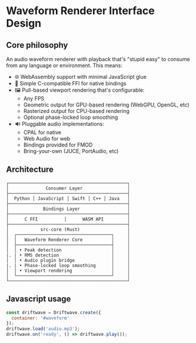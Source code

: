 # Waveform Renderer Interface Design

## Core philosophy

An audio waveform renderer with playback that's "stupid easy" to consume from any language or environment. This means:

- 🌐 WebAssembly support with minimal JavaScript glue
- 🚀 Simple C-compatible FFI for native bindings
- 🖼️ Pull-based viewport rendering that's configurable:
  - Any FPS
  - Geometric output for GPU-based rendering (WebGPU, OpenGL, etc)
  - Rasterized output for CPU-based rendering
  - Optional phase-locked loop smoothing 
- 🔊 Pluggable audio implementations:
  - CPAL for native
  - Web Audio for web
  - Bindings provided for FMOD
  - Bring-your-own (JUCE, PortAudio, etc)

## Architecture

```
┌─────────────────────────────────────────────┐
│              Consumer Layer                 │
├─────────────────────────────────────────────┤
│  Python │ JavaScript │ Swift │ C++ │ Java   │
├─────────────────────────────────────────────┤
│             Bindings Layer                  │
├─────────────────────────────────────────────┤
│      C FFI          │      WASM API         │
├─────────────────────────────────────────────┤
│            src-core (Rust)                  │
│  ┌────────────────────────────────────┐     │
│  │   Waveform Renderer Core           │     │
│  ├────────────────────────────────────┤     │
│  │ • Peak detection                   │     │
|. | • RMS detection                    │     │
│  │ • Audio plugin bridge              │     │
|. | • Phase-locked loop smoothing      │     │
│  │ • Viewport rendering               │     │
│  └────────────────────────────────────┘     │
└─────────────────────────────────────────────┘
```

## Javascript usage

```javascript
const driftwave = Driftwave.create({
  container: '#waveform'
});
driftwave.load('audio.mp3');
driftwave.on('ready', () => driftwave.play());
```
